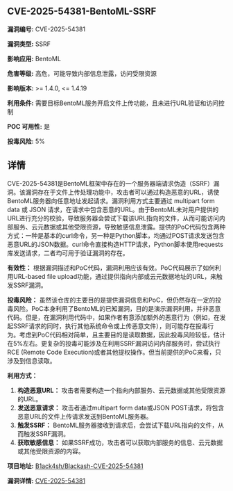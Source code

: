 ## CVE-2025-54381-BentoML-SSRF

**漏洞编号:** CVE-2025-54381

**漏洞类型:** SSRF

**影响应用:** BentoML

**危害等级:** 高危，可能导致内部信息泄露，访问受限资源

**影响版本:** >= 1.4.0, <= 1.4.19

**利用条件:** 需要目标BentoML服务开启文件上传功能，且未进行URL验证和访问控制

**POC 可用性:** 是

**投毒风险:** 5%

## 详情

CVE-2025-54381是BentoML框架中存在的一个服务器端请求伪造（SSRF）漏洞。该漏洞存在于文件上传处理功能中，攻击者可以通过构造恶意的URL，诱使BentoML服务器向任意地址发起请求。漏洞利用方式主要通过 multipart form data 或 JSON 请求，在请求中包含恶意的URL。由于BentoML未对用户提供的URL进行充分的校验，导致服务器会尝试下载该URL指向的文件，从而可能访问内部服务、云元数据或其他受限资源，导致敏感信息泄露。提供的PoC代码包含两种方式：一种是基本的curl命令，另一种是Python脚本，均通过POST请求发送包含恶意URL的JSON数据。curl命令直接构造HTTP请求，Python脚本使用requests库发送请求，二者均可用于验证漏洞的存在。

**有效性：** 根据漏洞描述和PoC代码，漏洞利用应该有效。PoC代码展示了如何利用URL-based file upload功能，通过提供指向内部或云元数据地址的URL，来触发SSRF漏洞。

**投毒风险：**
虽然该仓库的主要目的是提供漏洞信息和PoC，但仍然存在一定的投毒风险。PoC本身利用了BentoML的已知漏洞，目的是演示漏洞利用，并非恶意代码。但是，在漏洞利用代码中，如果作者有意添加额外的恶意行为（例如，在发起SSRF请求的同时，执行其他系统命令或上传恶意文件），则可能存在投毒行为。考虑到PoC代码相对简单，且主要目的是读取数据，因此投毒风险较低，估计在5%左右。更复杂的投毒可能涉及在利用SSRF漏洞访问内部服务时，尝试执行RCE (Remote Code Execution)或者其他提权操作。但当前提供的PoC来看，只涉及到信息读取。

**利用方式：**
1.  **构造恶意URL：** 攻击者需要构造一个指向内部服务、云元数据或其他受限资源的URL。
2.  **发送恶意请求：** 攻击者通过multipart form data或JSON POST请求，将包含恶意URL的文件上传请求发送到BentoML服务器。
3.  **触发SSRF：** BentoML服务器接收到请求后，会尝试下载URL指向的文件，从而触发SSRF漏洞。
4.  **获取敏感信息：** 如果SSRF成功，攻击者可以获取内部服务的信息、云元数据或其他受限资源的内容。

**项目地址:** [B1ack4sh/Blackash-CVE-2025-54381](https://github.com/B1ack4sh/Blackash-CVE-2025-54381)

**漏洞详情:** [CVE-2025-54381](https://nvd.nist.gov/vuln/detail/CVE-2025-54381)